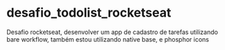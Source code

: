 # desafio_todolist_rocketseat
Desafio rocketseat, desenvolver um app de cadastro de tarefas utilizando bare workflow, também estou utilizando native base, e phosphor icons
